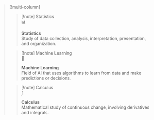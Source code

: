 





> [!multi-column]
>
>> [!note] Statistics  
>> 📊  
>> 
>> **Statistics**  
>> Study of data collection, analysis, interpretation, presentation, and organization.
>
>> [!note] Machine Learning  
>> 🤖  
>> 
>> **Machine Learning**  
>> Field of AI that uses algorithms to learn from data and make predictions or decisions.
>
>> [!note] Calculus  
>> ∫  
>> 
>> **Calculus**  
>> Mathematical study of continuous change, involving derivatives and integrals.
